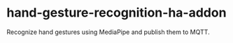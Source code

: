 # hand-gesture-recognition-ha-addon
Recognize hand gestures using MediaPipe and publish them to MQTT.

